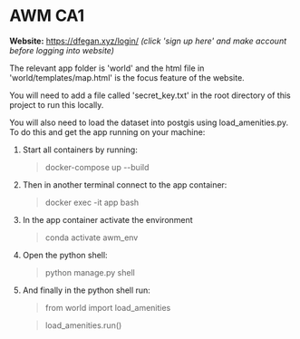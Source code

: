 # AWM CA1

**Website:** https://dfegan.xyz/login/ *(click 'sign up here' and make account before logging into website)*



The relevant app folder is 'world' and the html file in 'world/templates/map.html' is the focus feature of the website.

You will need to add a file called 'secret_key.txt' in the root directory of this project to run this locally.

You will also need to load the dataset into postgis using load_amenities.py. To do this and get the app running on your machine:

1. Start all containers by running:
   > docker-compose up --build
   
2. Then in another terminal connect to the app container:
   > docker exec -it app bash

3. In the app container activate the environment
   > conda activate awm_env

4. Open the python shell:
   > python manage.py shell

5. And finally in the python shell run:
   > from world import load_amenities
   
   > load_amenities.run()
